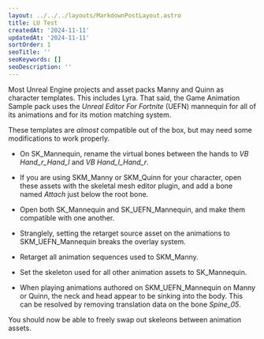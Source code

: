 ```yaml
---
layout: ../../../layouts/MarkdownPostLayout.astro
title: LU Test
createdAt: '2024-11-11'
updatedAt: '2024-11-11'
sortOrder: 1
seoTitle: ''
seoKeywords: []
seoDescription: ''
---
```


Most Unreal Engine projects and asset packs Manny and Quinn as character templates. This includes Lyra. That said, the Game Animation Sample pack uses the *Unreal Editor For Fortnite* (UEFN) mannequin for all of its animations and for its motion matching system.

These templates are *almost* compatible out of the box, but may need some modifications to work properly.

- On <span class="object">SK_Mannequin</span>, rename the virtual bones between the hands to *VB Hand_r_Hand_l* and *VB Hand_l_Hand_r*.

- If you are using <span class="object">SKM_Manny</span> or <span class="object">SKM_Quinn</span> for your character, open these assets with the skeletal mesh editor plugin, and add a bone named *Attach* just below the root bone.

- Open both <span class="object">SK_Mannequin</span> and <span class="object">SK_UEFN_Mannequin</span>, and make them compatible with one another.

- Stranglely, setting the retarget source asset on the animations to <span class="object">SKM_UEFN_Mannequin</span> breaks the overlay system. 

- Retarget all animation sequences used to <span class="object">SKM_Manny</span>.

- Set the skeleton used for all other animation assets to <span class="object">SK_Mannequin</span>.

- When playing animations authored on <span class="object">SKM_UEFN_Mannequin</span> on Manny or Quinn, the neck and head appear to be sinking into the body. This can be resolved by removing translation data on the bone *Spine_05*.

You should now be able to freely swap out skeleons between animation assets.
